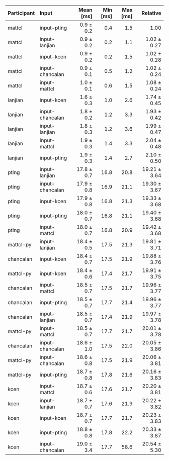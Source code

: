 | Participant | Input | Mean [ms] | Min [ms] | Max [ms] | Relative |
|:---|:---|---:|---:|---:|---:|
| mattcl | input-pting | 0.9 ± 0.2 | 0.4 | 1.5 | 1.00 |
| mattcl | input-lanjian | 0.9 ± 0.2 | 0.2 | 1.1 | 1.02 ± 0.27 |
| mattcl | input-kcen | 0.9 ± 0.2 | 0.2 | 1.5 | 1.02 ± 0.28 |
| mattcl | input-chancalan | 0.9 ± 0.1 | 0.5 | 1.2 | 1.02 ± 0.24 |
| mattcl | input-mattcl | 1.0 ± 0.1 | 0.6 | 1.5 | 1.08 ± 0.24 |
| lanjian | input-kcen | 1.6 ± 0.3 | 1.0 | 2.6 | 1.74 ± 0.45 |
| lanjian | input-chancalan | 1.8 ± 0.2 | 1.2 | 3.3 | 1.93 ± 0.42 |
| lanjian | input-lanjian | 1.8 ± 0.3 | 1.2 | 3.6 | 1.99 ± 0.47 |
| lanjian | input-mattcl | 1.9 ± 0.3 | 1.4 | 3.3 | 2.04 ± 0.48 |
| lanjian | input-pting | 1.9 ± 0.3 | 1.4 | 2.7 | 2.10 ± 0.50 |
| pting | input-lanjian | 17.8 ± 0.7 | 16.8 | 20.8 | 19.21 ± 3.64 |
| pting | input-chancalan | 17.9 ± 0.8 | 16.9 | 21.1 | 19.30 ± 3.67 |
| pting | input-kcen | 17.9 ± 0.8 | 16.8 | 21.3 | 19.33 ± 3.68 |
| pting | input-pting | 18.0 ± 0.7 | 16.8 | 21.1 | 19.40 ± 3.68 |
| pting | input-mattcl | 18.0 ± 0.7 | 16.8 | 20.9 | 19.42 ± 3.68 |
| mattcl-py | input-lanjian | 18.4 ± 0.5 | 17.5 | 21.3 | 19.81 ± 3.71 |
| chancalan | input-kcen | 18.4 ± 0.7 | 17.5 | 21.9 | 19.88 ± 3.76 |
| mattcl-py | input-kcen | 18.4 ± 0.6 | 17.4 | 21.7 | 19.91 ± 3.75 |
| chancalan | input-mattcl | 18.5 ± 0.7 | 17.5 | 21.7 | 19.96 ± 3.77 |
| chancalan | input-pting | 18.5 ± 0.7 | 17.7 | 21.4 | 19.96 ± 3.77 |
| chancalan | input-lanjian | 18.5 ± 0.7 | 17.4 | 21.9 | 19.97 ± 3.78 |
| mattcl-py | input-mattcl | 18.5 ± 0.7 | 17.7 | 21.7 | 20.01 ± 3.78 |
| chancalan | input-chancalan | 18.6 ± 1.0 | 17.5 | 22.0 | 20.05 ± 3.86 |
| mattcl-py | input-chancalan | 18.6 ± 0.8 | 17.5 | 21.9 | 20.06 ± 3.81 |
| mattcl-py | input-pting | 18.7 ± 0.8 | 17.8 | 21.6 | 20.16 ± 3.83 |
| kcen | input-mattcl | 18.7 ± 0.6 | 17.6 | 21.7 | 20.20 ± 3.81 |
| kcen | input-lanjian | 18.7 ± 0.7 | 17.6 | 21.9 | 20.22 ± 3.82 |
| kcen | input-kcen | 18.7 ± 0.7 | 17.7 | 21.7 | 20.23 ± 3.83 |
| kcen | input-pting | 18.8 ± 0.8 | 17.8 | 22.2 | 20.33 ± 3.87 |
| kcen | input-chancalan | 19.0 ± 3.4 | 17.7 | 58.6 | 20.54 ± 5.30 |
